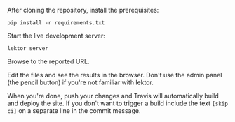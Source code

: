 After cloning the repository, install the prerequisites:

```
pip install -r requirements.txt
```

Start the live development server:

```
lektor server
```

Browse to the reported URL.

Edit the files and see the results in the browser.
Don't use the admin panel (the pencil button) if you're not
familiar with lektor.

When you're done, push your changes and Travis will automatically
build and deploy the site. If you don't want to trigger a build
include the text `[skip ci]` on a separate line in the commit message.
